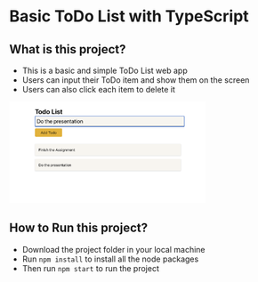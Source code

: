 # Basic ToDo List with TypeScript



## What is this project?

- This is a basic and simple ToDo List web app
- Users can input their ToDo item and show them on the screen
- Users can also click each item to delete it

<img src="./ToDo.png" width="70%" height="70%">

## How to Run this project?

- Download the project folder in your local machine
- Run `npm install` to install all the node packages
- Then run `npm start` to run the project
